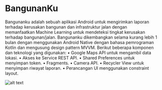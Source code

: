 # BangunanKu
Bangunanku adalah sebuah aplikasi Android untuk mengirimkan laporan 
terhadap kerusakan bangunan dan infrastruktur jalan dengan memanfaatkan 
Machine Learning untuk mendeteksi tingkat kerusakan terhadap 
bangunan/jalan. Bangunanku dikembangkan selama kurang lebih 1 bulan 
dengan menggunakan Android Native dengan bahasa pemrograman Kotlin
dan mengusung design pattern MVVM. Berikut beberapa komponen dan 
teknologi yang digunakan:
• Google Maps API untuk mengambil data lokasi.
• Akses ke Service REST API.
• Shared Preferences untuk menyimpan token.
• Fragments.
• Camera API.
• Recycler View untuk menyimpan riwayat laporan.
• Perancangan UI menggunakan constraint layout.

![alt text](https://github.com/DiebrataA/BangunanKu/edit/master/screens.jpg)
